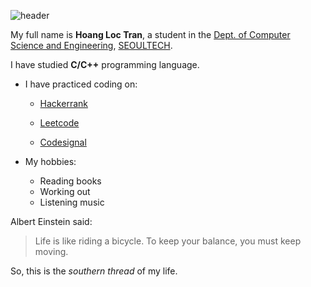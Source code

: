 ![header](https://capsule-render.vercel.app/api?type=soft&height=250&color=gradient&text=Lohan&animation=twinkling)

My full name is **Hoang Loc Tran**, a student in the  [Dept. of Computer Science and Engineering](https://computer.seoultech.ac.kr/), [SEOULTECH](https://en.seoultech.ac.kr/).

I have studied **C/C++** programming language.

* I have practiced coding on:
  
  * [Hackerrank](https://www.hackerrank.com)
  
  * [Leetcode](https://leetcode.com)
  
  * [Codesignal](https://codesignal.com)
  
* My hobbies:
  * Reading books
  * Working out
  * Listening music

Albert Einstein said:

> Life is like riding a bicycle. 
> To keep your balance, you must keep moving.

So, this is the *southern thread* of my life.
